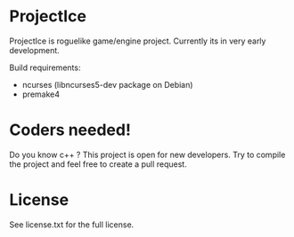 ProjectIce
==========

ProjectIce is roguelike game/engine project. Currently its in very early development.

Build requirements:

* ncurses (libncurses5-dev package on Debian)
* premake4

Coders needed!
==============

Do you know c++ ? This project is open for new developers. Try to compile the project and feel free to create a pull request.

License
=======

See license.txt for the full license.
